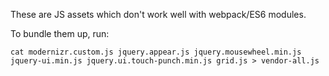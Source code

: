 These are JS assets which don't work well with webpack/ES6 modules.

To bundle them up, run:

    cat modernizr.custom.js jquery.appear.js jquery.mousewheel.min.js  jquery-ui.min.js jquery.ui.touch-punch.min.js grid.js > vendor-all.js
